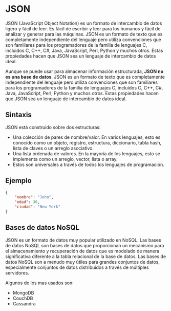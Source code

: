# JSON 

JSON (JavaScript Object Notation) es un formato de intercambio de datos ligero y fácil de leer. Es fácil de escribir y leer para los humanos y fácil de analizar y generar para las máquinas. JSON es un formato de texto que es completamente independiente del lenguaje pero utiliza convenciones que son familiares para los programadores de la familia de lenguajes C, incluidos C, C++, C#, Java, JavaScript, Perl, Python y muchos otros. Estas propiedades hacen que JSON sea un lenguaje de intercambio de datos ideal.

Aunque se puede usar para almacenar información estructurada, **JSON no es una base de datos**. JSON es un formato de texto que es completamente independiente del lenguaje pero utiliza convenciones que son familiares para los programadores de la familia de lenguajes C, incluidos C, C++, C#, Java, JavaScript, Perl, Python y muchos otros. Estas propiedades hacen que JSON sea un lenguaje de intercambio de datos ideal.

## Sintaxis

JSON está construido sobre dos estructuras:

- Una colección de pares de nombre/valor. En varios lenguajes, esto es conocido como un objeto, registro, estructura, diccionario, tabla hash, lista de claves o un arreglo asociativo.
- Una lista ordenada de valores. En la mayoría de los lenguajes, esto se implementa como un arreglo, vector, lista o array.
- Estos son universales a través de todos los lenguajes de programación.

## Ejemplo

```json
{
    "nombre": "John",
    "edad": 30,
    "ciudad": "New York"
}
```

## Bases de datos NoSQL

JSON es un formato de datos muy popular utilizado en NoSQL. Las bases de datos NoSQL son bases de datos que proporcionan un mecanismo para el almacenamiento y recuperación de datos que es modelado de manera significativa diferente a la tabla relacional de la base de datos. Las bases de datos NoSQL son a menudo muy útiles para grandes conjuntos de datos, especialmente conjuntos de datos distribuidos a través de múltiples servidores.

Algunos de los mas usados son:

- MongoDB
- CouchDB
- Cassandra

